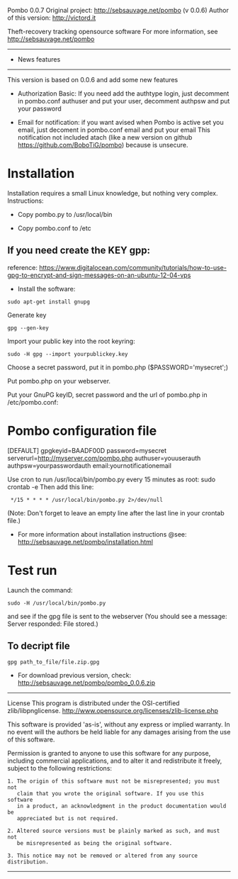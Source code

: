 
Pombo 0.0.7
Original project: http://sebsauvage.net/pombo (v 0.0.6)
Author of this version: http://victord.it

Theft-recovery tracking opensource software
For more information, see http://sebsauvage.net/pombo


****************
* News features
****************
This version is based on 0.0.6 and add some new features

- Authorization Basic: If you need add the authtype login, 
   just decomment in pombo.conf authuser and put your user,
   decomment authpsw and put your password

- Email for notification: if you want avised when Pombo is active set you email,
   just decoment in pombo.conf email and put your email
   This notification not included atach (like a new version on github https://github.com/BoboTiG/pombo)
   because is unsecure.


Installation
=============

Installation requires a small Linux knowledge, but nothing very complex. Instructions:

- Copy pombo.py to /usr/local/bin

- Copy pombo.conf to /etc

If you need create the KEY gpp:
------------------------------

reference: https://www.digitalocean.com/community/tutorials/how-to-use-gpg-to-encrypt-and-sign-messages-on-an-ubuntu-12-04-vps

- Install the software:

 ```
 sudo apt-get install gnupg

```
Generate key

```
gpg --gen-key

```

Import your public key into the root keyring: 

```
sudo -H gpg --import yourpublickey.key

```

Choose a secret password, put it in pombo.php ($PASSWORD='mysecret';)

Put pombo.php on your webserver.

Put your GnuPG keyID, secret password and the url of pombo.php in /etc/pombo.conf:

# Pombo configuration file
[DEFAULT]
gpgkeyid=BAADF00D
password=mysecret
serverurl=http://myserver.com/pombo.php
authuser=youuserauth
authpsw=yourpasswordauth
email:yournotificationemail

Use cron to run /usr/local/bin/pombo.py every 15 minutes as root: sudo crontab -e
Then add this line:

```
 */15 * * * * /usr/local/bin/pombo.py 2>/dev/null

```

(Note: Don't forget to leave an empty line after the last line in your crontab file.)

- For more information about installation instructions @see: http://sebsauvage.net/pombo/installation.html



Test run
=========


Launch the command:

```
sudo -H /usr/local/bin/pombo.py
```
and see if the gpg file is sent to the webserver (You should see a message: Server responded: File stored.)


To decript file
---------------
```
gpg path_to_file/file.zip.gpg

```

- For download previous version, check: http://sebsauvage.net/pombo/pombo_0.0.6.zip



--------------------------------------------------------------------------
License
This program is distributed under the OSI-certified zlib/libpnglicense.
http://www.opensource.org/licenses/zlib-license.php

This software is provided 'as-is', without any express or implied warranty.
In no event will the authors be held liable for any damages arising from
the use of this software.

Permission is granted to anyone to use this software for any purpose,
including commercial applications, and to alter it and redistribute it freely,
subject to the following restrictions:

    1. The origin of this software must not be misrepresented; you must not
       claim that you wrote the original software. If you use this software
       in a product, an acknowledgment in the product documentation would be
       appreciated but is not required.

    2. Altered source versions must be plainly marked as such, and must not
       be misrepresented as being the original software.

    3. This notice may not be removed or altered from any source distribution.
--------------------------------------------------------------------------
